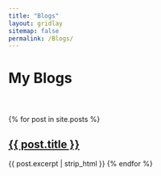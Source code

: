 ```yaml
---
title: "Blogs"
layout: gridlay
sitemap: false
permalink: /Blogs/
---
```


# My Blogs
#### &nbsp; ####

{% for post in site.posts %}
  <h2><a href="{{ post.url }}">{{ post.title }}</a></h2>
  {{ post.excerpt | strip_html }}
{% endfor %}
